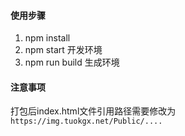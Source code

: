 #### 使用步骤
1. npm install  
2. npm start 开发环境
3. npm run build 生成环境
#### 注意事项
打包后index.html文件引用路径需要修改为`https://img.tuokgx.net/Public/....`